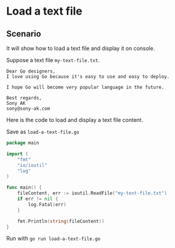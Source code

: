 # Load a text file

## Scenario

It will show how to load a text file and display it on console.

Suppose a text file `my-text-file.txt`.

```
Dear Go designers,
I love using Go because it's easy to use and easy to deploy.

I hope Go will become very popular language in the future.

Best regards,
Sony AK
sony@sony-ak.com
```

Here is the code to load and display a text file content.

Save as `load-a-text-file.go`
```go
package main

import (
    "fmt"
    "io/ioutil"
    "log"
)

func main() {
    fileContent, err := ioutil.ReadFile("my-text-file.txt")
    if err != nil {
        log.Fatal(err)
    }

    fmt.Println(string(fileContent))
}

```

Run with `go run load-a-text-file.go`